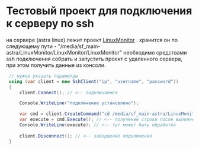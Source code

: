 # Тестовый проект для подключения к серверу по ssh

на сервере (astra linux) лежит проект [LinuxMonitor](https://github.com/theun1c/LinuxMonitor) . хранится он по следующему пути - "/media/sf_main-astra/LinuxMonitor/LinuxMonitor/LinuxMonitor"
необходимо средствами ssh подключения собрать и запустить проект с удаленного сервера, при этом получить данные из консоли. 

``` csharp
 // нужно указать параметры 
 using (var client = new SshClient("ip", "username", "password"))
 {
     client.Connect(); // <-- подключаемся

     Console.WriteLine("подключение установлено");

     var cmd = client.CreateCommand("cd /media/sf_main-astra/LinuxMonitor/LinuxMonitor/LinuxMonitor && dotnet run"); // <-- по этому пути на виртуалке находится проект
     var execute = cmd.Execute(); // <-- получение строки после выполнения
     Console.WriteLine(execute); // <-- тут может быть обработка
     
     client.Disconnect(); // <-- завершение подключения
 }
```
